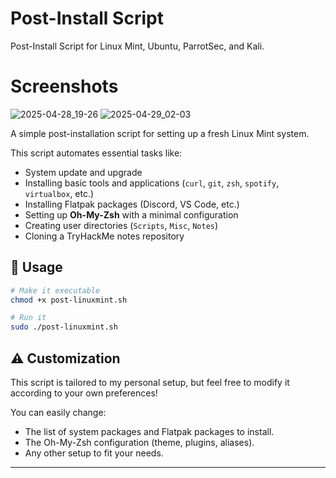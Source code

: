 # Post-Install Script
Post-Install Script for Linux Mint, Ubuntu, ParrotSec, and Kali.

# Screenshots
![2025-04-28_19-26](https://github.com/user-attachments/assets/8d91e97b-410a-4600-a858-c41499c0555b)
![2025-04-29_02-03](https://github.com/user-attachments/assets/905e3bf9-e81e-4bda-8f61-050a1b9eee51)

A simple post-installation script for setting up a fresh Linux Mint system.

This script automates essential tasks like:
- System update and upgrade
- Installing basic tools and applications (`curl`, `git`, `zsh`, `spotify`, `virtualbox`, etc.)
- Installing Flatpak packages (Discord, VS Code, etc.)
- Setting up **Oh-My-Zsh** with a minimal configuration
- Creating user directories (`Scripts`, `Misc`, `Notes`)
- Cloning a TryHackMe notes repository

## 🚀 Usage

```bash
# Make it executable
chmod +x post-linuxmint.sh

# Run it
sudo ./post-linuxmint.sh
```

## ⚠️ Customization

This script is tailored to my personal setup, but feel free to modify it according to your own preferences!

You can easily change:
- The list of system packages and Flatpak packages to install.
- The Oh-My-Zsh configuration (theme, plugins, aliases).
- Any other setup to fit your needs.

---
